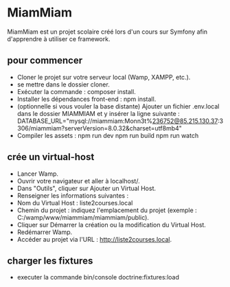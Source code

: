 # MiamMiam
MiamMiam est un projet scolaire créé lors d'un cours sur Symfony afin d'apprendre à utiliser ce framework.

## pour commencer

- Cloner le projet sur votre serveur local (Wamp, XAMPP, etc.).
- se mettre dans le dossier cloner.
- Exécuter la commande : composer install.
- Installer les dépendances front-end : npm install.
- (optionnelle si vous vouler la base distante) Ajouter un fichier .env.local dans le dossier MIAMMIAM et y insérer la ligne suivante :
DATABASE_URL="mysql://miammiam:Monn3t%236752@85.215.130.37:3306/miammiam?serverVersion=8.0.32&charset=utf8mb4"
- Compiler les assets :
npm run dev
npm run build
npm run watch

## crée un virtual-host

- Lancer Wamp.
- Ouvrir votre navigateur et aller à localhost/.
- Dans "Outils", cliquer sur Ajouter un Virtual Host.
- Renseigner les informations suivantes :
- Nom du Virtual Host : liste2courses.local
- Chemin du projet : indiquez l'emplacement du projet (exemple : C:/wamp/www/miammiam/miammiam/public).
- Cliquer sur Démarrer la création ou la modification du Virtual Host.
- Redémarrer Wamp.
- Accéder au projet via l'URL : http://liste2courses.local.

## charger les fixtures

- executer la commande bin/console doctrine:fixtures:load